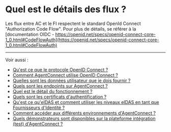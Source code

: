 # Quel est le détails des flux ? 

Les flux entre AC et le FI respectent le standard OpenId Connect "Authorization Code Flow". Pour plus de détails, se référer à la [documentation OIDC - https://openid.net/specs/openid-connect-core-1_0.html#CodeFlowAuth](https://openid.net/specs/openid-connect-core-1_0.html#CodeFlowAuth)

---

Voir aussi : 
- [Qu'est ce que le protocole OpenID Connect ?](../technique_fca_fi/technique_oidc_fi.md)
- [Comment AgentConnect utilise OpenID Connect ?](../technique_fca_fi/technique_fca_oidc_fi.md)
- [Quelles sont les données utilisateur que je dois fournir ?](../technique_fca_fi/donnees_utilisateurs_fi.md)
- [Quels sont les endpoints sur AgentConnect ?](../fonctionnement_fca_fi/endpoints_fi.md)
- [Quel est le détail du fonctionnement ?](../fonctionnement_fca_fi/details_fonctionnement_fi.md)
- [Quels sont les certificats d'authentification ?](../fonctionnement_fca_fi/certificats_fi.md)
- [Qu'est ce qu'eIDAS et comment utiliser les niveaux eIDAS en tant que Fournisseurs d'Identité ?](../fonctionnement_fca_fi/fca_niveau_eidas_fi.md)
- [Comment accéder aux différents environnements d'AgentConnect ?](../test_fca_fi/fca_env_fi.md)
- [Quels démonstrateurs sont disponibles sur la plateforme intégration (test) d'AgentConnect ?](../test_fca_fi/test_fca_demonstrateur_fi.md)